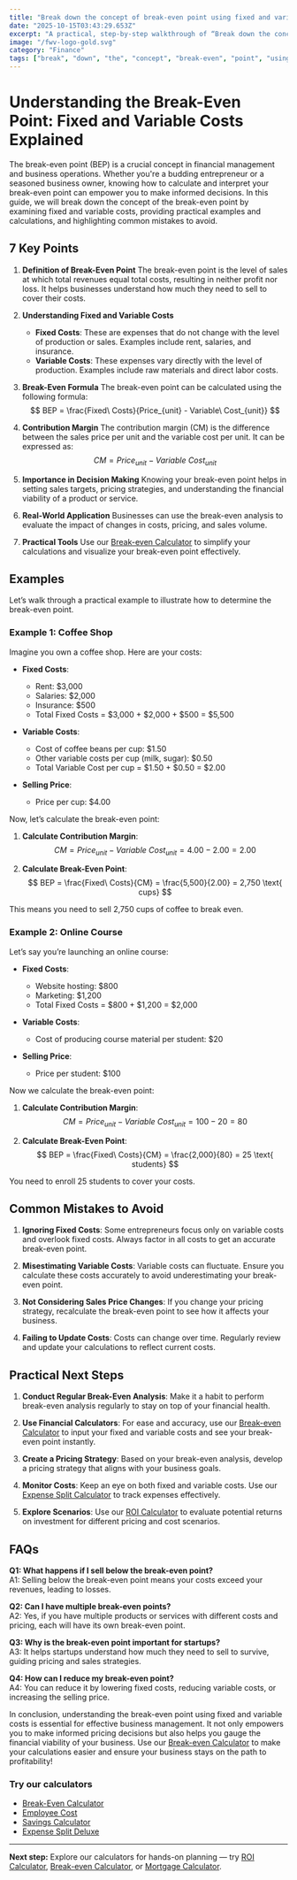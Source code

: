 ```yaml
---
title: "Break down the concept of break-even point using fixed and variable costs — Complete Guide"
date: "2025-10-15T03:43:29.653Z"
excerpt: "A practical, step-by-step walkthrough of “Break down the concept of break-even point using fixed and variable costs”."
image: "/fwv-logo-gold.svg"
category: "Finance"
tags: ["break", "down", "the", "concept", "break-even", "point", "using", "fixed"]
---
```


# Understanding the Break-Even Point: Fixed and Variable Costs Explained

The break-even point (BEP) is a crucial concept in financial management and business operations. Whether you're a budding entrepreneur or a seasoned business owner, knowing how to calculate and interpret your break-even point can empower you to make informed decisions. In this guide, we will break down the concept of the break-even point by examining fixed and variable costs, providing practical examples and calculations, and highlighting common mistakes to avoid.

## 7 Key Points

1. **Definition of Break-Even Point**
   The break-even point is the level of sales at which total revenues equal total costs, resulting in neither profit nor loss. It helps businesses understand how much they need to sell to cover their costs.

2. **Understanding Fixed and Variable Costs**
   - **Fixed Costs**: These are expenses that do not change with the level of production or sales. Examples include rent, salaries, and insurance.
   - **Variable Costs**: These expenses vary directly with the level of production. Examples include raw materials and direct labor costs.

3. **Break-Even Formula**
   The break-even point can be calculated using the following formula:
   $$ 
   BEP = \frac{Fixed\ Costs}{Price_{unit} - Variable\ Cost_{unit}} 
   $$

4. **Contribution Margin**
   The contribution margin (CM) is the difference between the sales price per unit and the variable cost per unit. It can be expressed as:
   $$ 
   CM = Price_{unit} - Variable\ Cost_{unit} 
   $$

5. **Importance in Decision Making**
   Knowing your break-even point helps in setting sales targets, pricing strategies, and understanding the financial viability of a product or service.

6. **Real-World Application**
   Businesses can use the break-even analysis to evaluate the impact of changes in costs, pricing, and sales volume.

7. **Practical Tools**
   Use our [Break-even Calculator](/calculators) to simplify your calculations and visualize your break-even point effectively.

## Examples

Let’s walk through a practical example to illustrate how to determine the break-even point.

### Example 1: Coffee Shop

Imagine you own a coffee shop. Here are your costs:

- **Fixed Costs**: 
  - Rent: $3,000
  - Salaries: $2,000
  - Insurance: $500
  - Total Fixed Costs = $3,000 + $2,000 + $500 = $5,500

- **Variable Costs**:
  - Cost of coffee beans per cup: $1.50
  - Other variable costs per cup (milk, sugar): $0.50
  - Total Variable Cost per cup = $1.50 + $0.50 = $2.00

- **Selling Price**:
  - Price per cup: $4.00

Now, let’s calculate the break-even point:

1. **Calculate Contribution Margin**:
   $$
   CM = Price_{unit} - Variable\ Cost_{unit} = 4.00 - 2.00 = 2.00
   $$

2. **Calculate Break-Even Point**:
   $$
   BEP = \frac{Fixed\ Costs}{CM} = \frac{5,500}{2.00} = 2,750 \text{ cups}
   $$

This means you need to sell 2,750 cups of coffee to break even.

### Example 2: Online Course

Let’s say you’re launching an online course:

- **Fixed Costs**:
  - Website hosting: $800
  - Marketing: $1,200
  - Total Fixed Costs = $800 + $1,200 = $2,000

- **Variable Costs**:
  - Cost of producing course material per student: $20
  
- **Selling Price**:
  - Price per student: $100

Now we calculate the break-even point:

1. **Calculate Contribution Margin**:
   $$
   CM = Price_{unit} - Variable\ Cost_{unit} = 100 - 20 = 80
   $$

2. **Calculate Break-Even Point**:
   $$
   BEP = \frac{Fixed\ Costs}{CM} = \frac{2,000}{80} = 25 \text{ students}
   $$

You need to enroll 25 students to cover your costs.

## Common Mistakes to Avoid

1. **Ignoring Fixed Costs**: Some entrepreneurs focus only on variable costs and overlook fixed costs. Always factor in all costs to get an accurate break-even point.

2. **Misestimating Variable Costs**: Variable costs can fluctuate. Ensure you calculate these costs accurately to avoid underestimating your break-even point.

3. **Not Considering Sales Price Changes**: If you change your pricing strategy, recalculate the break-even point to see how it affects your business.

4. **Failing to Update Costs**: Costs can change over time. Regularly review and update your calculations to reflect current costs.

## Practical Next Steps

1. **Conduct Regular Break-Even Analysis**: Make it a habit to perform break-even analysis regularly to stay on top of your financial health.

2. **Use Financial Calculators**: For ease and accuracy, use our [Break-even Calculator](/calculators) to input your fixed and variable costs and see your break-even point instantly.

3. **Create a Pricing Strategy**: Based on your break-even analysis, develop a pricing strategy that aligns with your business goals.

4. **Monitor Costs**: Keep an eye on both fixed and variable costs. Use our [Expense Split Calculator](/calculators) to track expenses effectively.

5. **Explore Scenarios**: Use our [ROI Calculator](/calculators) to evaluate potential returns on investment for different pricing and cost scenarios.

## FAQs

**Q1: What happens if I sell below the break-even point?**  
A1: Selling below the break-even point means your costs exceed your revenues, leading to losses.

**Q2: Can I have multiple break-even points?**  
A2: Yes, if you have multiple products or services with different costs and pricing, each will have its own break-even point.

**Q3: Why is the break-even point important for startups?**  
A3: It helps startups understand how much they need to sell to survive, guiding pricing and sales strategies.

**Q4: How can I reduce my break-even point?**  
A4: You can reduce it by lowering fixed costs, reducing variable costs, or increasing the selling price.

In conclusion, understanding the break-even point using fixed and variable costs is essential for effective business management. It not only empowers you to make informed pricing decisions but also helps you gauge the financial viability of your business. Use our [Break-even Calculator](/calculators) to make your calculations easier and ensure your business stays on the path to profitability!



### Try our calculators
- [Break-Even Calculator](/calculators)
- [Employee Cost](/calculators)
- [Savings Calculator](/calculators)
- [Expense Split Deluxe](/calculators)


---
**Next step:** Explore our calculators for hands-on planning — try [ROI Calculator](/calculators), [Break-even Calculator](/calculators), or [Mortgage Calculator](/calculators).


<script type="application/ld+json">
{
  "@context": "https://schema.org",
  "@type": "Article",
  "headline": "Break down the concept of break-even point using fixed and variable costs — Complete Guide",
  "description": "A practical, step-by-step walkthrough of “Break down the concept of break-even point using fixed and variable costs”.",
  "author": {
    "@type": "Organization",
    "name": "Foster Wealth Ventures"
  },
  "datePublished": "2025-10-15T03:43:03.060Z",
  "image": "/fwv-logo-gold.svg"
}
</script>


<script type="application/ld+json">
{ "@context":"https://schema.org", "@type":"FAQPage", "mainEntity": [] }
</script>
